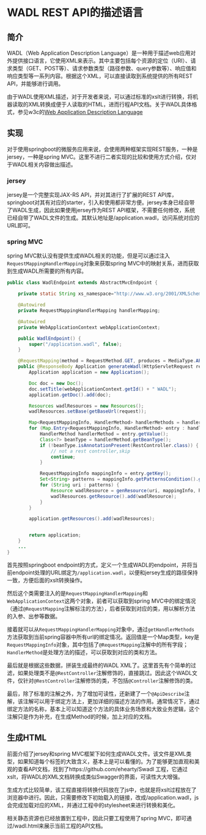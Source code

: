 # WADL REST API的描述语言

## 简介
WADL（Web Application Description Language）是一种用于描述web应用对外提供接口语言，它使用XML来表示。其中主要包括每个资源的定位（URI）、请求类型（GET、POST等）、请求参数类型（路径参数、query参数等）、响应值和响应类型等一系列内容。根据这个XML，可以直接读取到系统提供的所有REST API，并能够进行调用。

由于WADL使用XML描述，对于开发者来说，可以通过标准的xslt进行转换，将机器读取的XML转换成便于人读取的HTML，进而行程API文档。关于WADL具体格式，参见w3c的[Web Application Description Language](https://www.w3.org/Submission/wadl/)

## 实现
对于使用springboot的微服务应用来说，会使用两种框架实现REST服务，一种是jersey，一种是spring MVC。这里不进行二者实现的比较和使用方式介绍，仅对于WADL相关内容做出描述。

### jersey
jersey是一个完整实现JAX-RS API，并对其进行了扩展的REST API库，springboot对其有对应的starter，引入和使用都非常方便。jersey本身已经自带了WADL生成，因此如果使用jersey作为REST API框架，不需要任何修改，系统已经自带了WADL文件的生成。其默认地址是/application.wadl，访问系统对应的URL即可。

### spring MVC
spring MVC默认没有提供生成WADL相关的功能，但是可以通过注入```RequestMappingHandlerMapping```对象来获取spring MVC中的映射关系，进而获取到生成WADL所需要的所有内容。

```java
public class WadlEndpoint extends AbstractMvcEndpoint {

    private static String xs_namespace="http://www.w3.org/2001/XMLSchema" ;

    @Autowired
    private RequestMappingHandlerMapping handlerMapping;

    @Autowired
    private WebApplicationContext webApplicationContext;

    public WadlEndpoint() {
        super("/application.wadl", false);
    }

    @RequestMapping(method = RequestMethod.GET, produces = MediaType.APPLICATION_XML_VALUE)
    public @ResponseBody Application generateWadl(HttpServletRequest request) {
        Application application = new Application();

        Doc doc = new Doc();
        doc.setTitle(webApplicationContext.getId() + " WADL");
        application.getDoc().add(doc);

        Resources wadlResources = new Resources();
        wadlResources.setBase(getBaseUrl(request));

        Map<RequestMappingInfo, HandlerMethod> handlerMethods = handlerMapping.getHandlerMethods();
        for (Map.Entry<RequestMappingInfo, HandlerMethod> entry : handlerMethods.entrySet()) {
            HandlerMethod handlerMethod = entry.getValue();
            Class<?> beanType = handlerMethod.getBeanType();
            if (!beanType.isAnnotationPresent(RestController.class)) {
                // not a rest controller,skip
                continue;
            }

            RequestMappingInfo mappingInfo = entry.getKey();
            Set<String> patterns = mappingInfo.getPatternsCondition().getPatterns();
            for (String uri : patterns) {
                Resource wadlResource = genResource(uri, mappingInfo, handlerMethod);
                wadlResources.getResource().add(wadlResource);
            }
        }

        application.getResources().add(wadlResources);


        return application;
    }
    ...
}
```

首先按照springboot endpoint的方式，定义一个生成WADL的endpoint，并将当前endpoint处理的URL绑定为```/application.wadl```，以便和jersey生成的路径保持一致，方便后面的xslt转换操作。

然后这个类需要注入的是```RequestMappingHandlerMapping```和```WebApplicationContext```这两个对象，前者可以获取到spring MVC中的绑定情况（通过```@RequestMapping```注解标注的方法），后者获取到对应的类，用以解析方法的入参、出参等数据。

接着就可以从```RequestMappingHandlerMapping```对象中，通过```getHandlerMethods```方法获取到当前spring容器中所有url的绑定情况。返回值是一个Map类型，key是```RequestMappingInfo```对象，其中包括了```@RequestMapping```注解中的所有字段；```HandlerMethod```是处理方法的描述，可以获取到对应的类和方法。

最后就是根据这些数据，拼装生成最终的WADL XML了。这里首先有个简单的过滤，如果处理类不是```@RestController```注解修饰的，直接跳过。因此这个WADL文件，仅针对```@RestController```注解修饰的类，不包括```@Controller```注解修饰的类。

最后，除了标准的注解之外，为了增加可读性，还新建了一个```@ApiDescribe```注解，该注解可以用于绑定方法上，更加详细的描述方法的作用。通常情况下，通过绑定方法的名称，基本上可以知道这个方法的具体业务场景和大致业务逻辑，这个注解只是作为补充，在生成Method的时候，加上对应的文档。

## 生成HTML
前面介绍了jersey和spring MVC框架下如何生成WADL文件。该文件是XML类型，如果知道每个标签的大致含义，基本上是可以看懂的。为了能够更加直观和美观的查看API文档，找到了https://github.com/ehearty/Swadl 工程，它通过xslt，将WADL的XML文档转换成类似Swagger的界面，可读性大大增强。

生成方式比较简单，该工程直接将转换代码放在了js中，也就是将xslt过程放在了浏览器中进行。因此，只需要修改下初始载入的链接，改成/application.wadl，js会完成加载对应的XML，并通过工程中的stylesheet来进行转换和美化。

相关静态资源也已经放置到工程中，因此只要工程使用了spring MVC，即可通过/wadl.html来展示当前工程的API文档。
